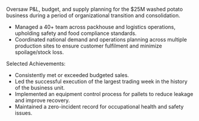 Oversaw P&L, budget, and supply planning for the $25M washed potato business during a period of organizational transition and consolidation.

- Managed a 40+ team across packhouse and logistics operations, upholding safety and food compliance standards.
- Coordinated national demand and operations planning across multiple production sites to ensure customer fulfilment and minimize spoilage/stock loss.

Selected Achievements:
- Consistently met or exceeded budgeted sales.
- Led the successful execution of the largest trading week in the history of the business unit.
- Implemented an equipment control process for pallets to reduce leakage and improve recovery.
- Maintained a zero-incident record for occupational health and safety issues.
